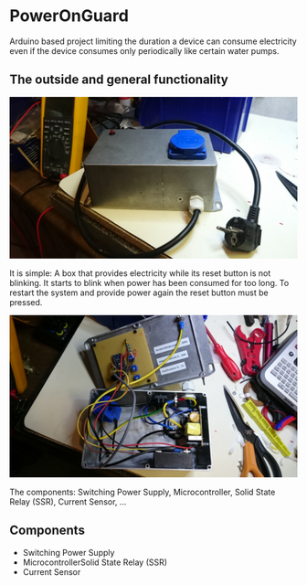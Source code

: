 # PowerOnGuard
Arduino based project limiting the duration a device can consume electricity even if the device consumes only periodically like certain water pumps.

## The outside and general functionality
![PowerOnGuard1](docs/DSC_0082.JPG)

It is simple: A box that provides electricity while its reset button is not blinking. It starts to blink when power has been consumed for too long. To restart the system and provide power again the reset button must be pressed.

![PowerOnGuard1](docs/DSC_0081.JPG)

The components: Switching Power Supply, Microcontroller, Solid State Relay (SSR), Current Sensor, ...

## Components

* Switching Power Supply
* MicrocontrollerSolid State Relay (SSR)
* Current Sensor
